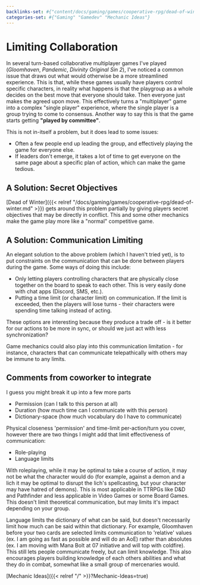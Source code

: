 ```yaml
---
backlinks-set: #{"content/docs/gaming/games/cooperative-rpg/dead-of-winter.md"}
categories-set: #{"Gaming" "Gamedev" "Mechanic Ideas"}
---
```

# Limiting Collaboration

In several turn-based collaborative multiplayer games I've played
(_Gloomhaven_, _Pandemic_, _Divinity Original Sin 2_), I've noticed a common
issue that draws out what would otherwise be a more streamlined experience.
This is that, while these games usually have players control specific
characters, in reality what happens is that the playgroup as a whole decides on
the best move that everyone should take. Then everyone just makes the agreed
upon move. This effectively turns a "multiplayer" game into a complex "single
player" experience, where the single player is a group trying to come to
consensus. Another way to say this is that the game starts getting **"played by
committee"**.

This is not in-itself a problem, but it does lead to some issues:

 - Often a few people end up leading the group, and effectively playing the
   game for everyone else.
 - If leaders don't emerge, it takes a lot of time to get everyone on the same
   page about a specific plan of action, which can make the game tedious.

## A Solution: Secret Objectives

[Dead of Winter]({{< relref "/docs/gaming/games/cooperative-rpg/dead-of-winter.md" >}}) gets
around this problem partially by giving players secret objectives that may be
directly in conflict. This and some other mechanics make the game play more
like a "normal" competitive game.

## A Solution: Communication Limiting

An elegant solution to the above problem (which I haven't tried yet), is to put
constraints on the communication that can be done between players during the
game.  Some ways of doing this include:

 - Only letting players controlling characters that are physically close
   together on the board to speak to each other. This is very easily done with
   chat apps (Discord, SMS, etc.).
 - Putting a time limit (or character limit) on communication. If the limit is
   exceeded, then the players will lose turns - their characters were spending
   time talking instead of acting.

These options are interesting because they produce a trade off - is it better
for our actions to be more in sync, or should we just act with less
synchronization?

Game mechanics could also play into this communication limitation - for
instance, characters that can communicate telepathically with others may be
immune to any limits.


## Comments from coworker to integrate

I guess you might break it up into a few more parts
* Permission (can I talk to this person at all)
* Duration (how much time can I communicate with this person)
* Dictionary-space (how much vocabulary do I have to communicate)

Physical closeness 'permission' and time-limit per-action/turn you cover,
however there are two things I might add that limit effectiveness of
communication:
* Role-playing
* Language limits

With roleplaying, while it may be optimal to take a course of action, it may
not be what the character would do (for example, against a demon and a lich it
may be optimal to disrupt the lich's spellcasting, but your character may have
hatred of demons).  This is most applicable in TTRPGs like D&D and Pathfinder
and less applicable in Video Games or some Board Games.   This doesn't limit
theoretical communication, but may limits it's impact depending on your group.

Language limits the dictionary of what can be said, but doesn't necessarily
limit how much can be said within that dictionary.  For example, Gloomhaven
before your two cards are selected limits communication to 'relative' values
(ex. I am going as fast as possible and will do an AoE) rather than absolutes
(ex. I am moving with Mana Bolt at 07 initiative and will top with coldfire).
This still lets people communicate freely, but can limit knowledge.  This also
encourages players building knowledge of each others abilities and what they do
in combat, somewhat like a small group of mercenaries would.









[Mechanic Ideas]({{< relref "/" >}}?Mechanic-Ideas=true)
